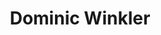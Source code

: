 ---
user: dominic
title: Dominic Winkler
position:  Head of UX
company: Bosch UX China
featured: true
talk: keynote
---
